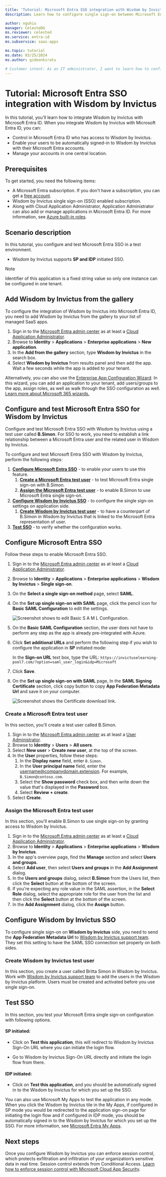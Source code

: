 ```yaml
---
title: 'Tutorial: Microsoft Entra SSO integration with Wisdom by Invictus'
description: Learn how to configure single sign-on between Microsoft Entra ID and Wisdom by Invictus.

author: nguhiu
manager: CelesteDG
ms.reviewer: celested
ms.service: entra-id
ms.subservice: saas-apps

ms.topic: tutorial
ms.date: 03/25/2024
ms.author: gideonkiratu

# Customer intent: As an IT administrator, I want to learn how to configure single sign-on between Microsoft Entra ID and Wisdom by Invictus so that I can control who has access to Wisdom by Invictus, enable automatic sign-in with Microsoft Entra accounts, and manage my accounts in one central location.
---
```


# Tutorial: Microsoft Entra SSO integration with Wisdom by Invictus

In this tutorial, you'll learn how to integrate Wisdom by Invictus with Microsoft Entra ID. When you integrate Wisdom by Invictus with Microsoft Entra ID, you can:

* Control in Microsoft Entra ID who has access to Wisdom by Invictus.
* Enable your users to be automatically signed-in to Wisdom by Invictus with their Microsoft Entra accounts.
* Manage your accounts in one central location.

## Prerequisites

To get started, you need the following items:

* A Microsoft Entra subscription. If you don't have a subscription, you can get a [free account](https://azure.microsoft.com/free/).
* Wisdom by Invictus single sign-on (SSO) enabled subscription.
* Along with Cloud Application Administrator, Application Administrator can also add or manage applications in Microsoft Entra ID.
For more information, see [Azure built-in roles](~/identity/role-based-access-control/permissions-reference.md).

## Scenario description

In this tutorial, you configure and test Microsoft Entra SSO in a test environment.

* Wisdom by Invictus supports **SP and IDP** initiated SSO.

> [!NOTE]
> Identifier of this application is a fixed string value so only one instance can be configured in one tenant.

## Add Wisdom by Invictus from the gallery

To configure the integration of Wisdom by Invictus into Microsoft Entra ID, you need to add Wisdom by Invictus from the gallery to your list of managed SaaS apps.

1. Sign in to the [Microsoft Entra admin center](https://entra.microsoft.com) as at least a [Cloud Application Administrator](~/identity/role-based-access-control/permissions-reference.md#cloud-application-administrator).
1. Browse to **Identity** > **Applications** > **Enterprise applications** > **New application**.
1. In the **Add from the gallery** section, type **Wisdom by Invictus** in the search box.
1. Select **Wisdom by Invictus** from results panel and then add the app. Wait a few seconds while the app is added to your tenant.

 Alternatively, you can also use the [Enterprise App Configuration Wizard](https://portal.office.com/AdminPortal/home?Q=Docs#/azureadappintegration). In this wizard, you can add an application to your tenant, add users/groups to the app, assign roles, as well as walk through the SSO configuration as well. [Learn more about Microsoft 365 wizards.](/microsoft-365/admin/misc/azure-ad-setup-guides)

<a name='configure-and-test-azure-ad-sso-for-wisdom-by-invictus'></a>

## Configure and test Microsoft Entra SSO for Wisdom by Invictus

Configure and test Microsoft Entra SSO with Wisdom by Invictus using a test user called **B.Simon**. For SSO to work, you need to establish a link relationship between a Microsoft Entra user and the related user in Wisdom by Invictus.

To configure and test Microsoft Entra SSO with Wisdom by Invictus, perform the following steps:

1. **[Configure Microsoft Entra SSO](#configure-azure-ad-sso)** - to enable your users to use this feature.
    1. **[Create a Microsoft Entra test user](#create-an-azure-ad-test-user)** - to test Microsoft Entra single sign-on with B.Simon.
    1. **[Assign the Microsoft Entra test user](#assign-the-azure-ad-test-user)** - to enable B.Simon to use Microsoft Entra single sign-on.
1. **[Configure Wisdom by Invictus SSO](#configure-wisdom-by-invictus-sso)** - to configure the single sign-on settings on application side.
    1. **[Create Wisdom by Invictus test user](#create-wisdom-by-invictus-test-user)** - to have a counterpart of B.Simon in Wisdom by Invictus that is linked to the Microsoft Entra representation of user.
1. **[Test SSO](#test-sso)** - to verify whether the configuration works.

<a name='configure-azure-ad-sso'></a>

## Configure Microsoft Entra SSO

Follow these steps to enable Microsoft Entra SSO.

1. Sign in to the [Microsoft Entra admin center](https://entra.microsoft.com) as at least a [Cloud Application Administrator](~/identity/role-based-access-control/permissions-reference.md#cloud-application-administrator).
1. Browse to **Identity** > **Applications** > **Enterprise applications** > **Wisdom by Invictus** > **Single sign-on**.
1. On the **Select a single sign-on method** page, select **SAML**.
1. On the **Set up single sign-on with SAML** page, click the pencil icon for **Basic SAML Configuration** to edit the settings.

   ![Screenshot shows to edit Basic S A M L Configuration.](common/edit-urls.png "Basic Configuration")

1. On the **Basic SAML Configuration** section, the user does not have to perform any step as the app is already pre-integrated with Azure.

1. Click **Set additional URLs** and perform the following step if you wish to configure the application in **SP** initiated mode:

    In the **Sign-on URL** text box, type the URL:
    `https://invictuselearning-pool7.com/?option=saml_user_login&idp=Microsoft`

1. Click **Save**.

1. On the **Set up single sign-on with SAML** page, In the **SAML Signing Certificate** section, click copy button to copy **App Federation Metadata Url** and save it on your computer.

	![Screenshot shows the Certificate download link.](common/copy-metadataurl.png "Certificate")

<a name='create-an-azure-ad-test-user'></a>

### Create a Microsoft Entra test user

In this section, you'll create a test user called B.Simon.

1. Sign in to the [Microsoft Entra admin center](https://entra.microsoft.com) as at least a [User Administrator](~/identity/role-based-access-control/permissions-reference.md#user-administrator).
1. Browse to **Identity** > **Users** > **All users**.
1. Select **New user** > **Create new user**, at the top of the screen.
1. In the **User** properties, follow these steps:
   1. In the **Display name** field, enter `B.Simon`.  
   1. In the **User principal name** field, enter the username@companydomain.extension. For example, `B.Simon@contoso.com`.
   1. Select the **Show password** check box, and then write down the value that's displayed in the **Password** box.
   1. Select **Review + create**.
1. Select **Create**.

<a name='assign-the-azure-ad-test-user'></a>

### Assign the Microsoft Entra test user

In this section, you'll enable B.Simon to use single sign-on by granting access to Wisdom by Invictus.

1. Sign in to the [Microsoft Entra admin center](https://entra.microsoft.com) as at least a [Cloud Application Administrator](~/identity/role-based-access-control/permissions-reference.md#cloud-application-administrator).
1. Browse to **Identity** > **Applications** > **Enterprise applications** > **Wisdom by Invictus**.
1. In the app's overview page, find the **Manage** section and select **Users and groups**.
1. Select **Add user**, then select **Users and groups** in the **Add Assignment** dialog.
1. In the **Users and groups** dialog, select **B.Simon** from the Users list, then click the **Select** button at the bottom of the screen.
1. If you're expecting any role value in the SAML assertion, in the **Select Role** dialog, select the appropriate role for the user from the list and then click the **Select** button at the bottom of the screen.
1. In the **Add Assignment** dialog, click the **Assign** button.

## Configure Wisdom by Invictus SSO

To configure single sign-on on **Wisdom by Invictus** side, you need to send the **App Federation Metadata Url** to [Wisdom by Invictus support team](mailto:support@invictus.in). They set this setting to have the SAML SSO connection set properly on both sides.

### Create Wisdom by Invictus test user

In this section, you create a user called Britta Simon in Wisdom by Invictus. Work with [Wisdom by Invictus support team](mailto:support@invictus.in) to add the users in the Wisdom by Invictus platform. Users must be created and activated before you use single sign-on.

## Test SSO 

In this section, you test your Microsoft Entra single sign-on configuration with following options. 

#### SP initiated:

* Click on **Test this application**, this will redirect to Wisdom by Invictus Sign-On URL where you can initiate the login flow.  

* Go to Wisdom by Invictus Sign-On URL directly and initiate the login flow from there.

#### IDP initiated:

* Click on **Test this application**, and you should be automatically signed in to the Wisdom by Invictus for which you set up the SSO. 

You can also use Microsoft My Apps to test the application in any mode. When you click the Wisdom by Invictus tile in the My Apps, if configured in SP mode you would be redirected to the application sign-on page for initiating the login flow and if configured in IDP mode, you should be automatically signed in to the Wisdom by Invictus for which you set up the SSO. For more information, see [Microsoft Entra My Apps](/azure/active-directory/manage-apps/end-user-experiences#azure-ad-my-apps).

## Next steps

Once you configure Wisdom by Invictus you can enforce session control, which protects exfiltration and infiltration of your organization’s sensitive data in real time. Session control extends from Conditional Access. [Learn how to enforce session control with Microsoft Cloud App Security](/cloud-app-security/proxy-deployment-aad).
